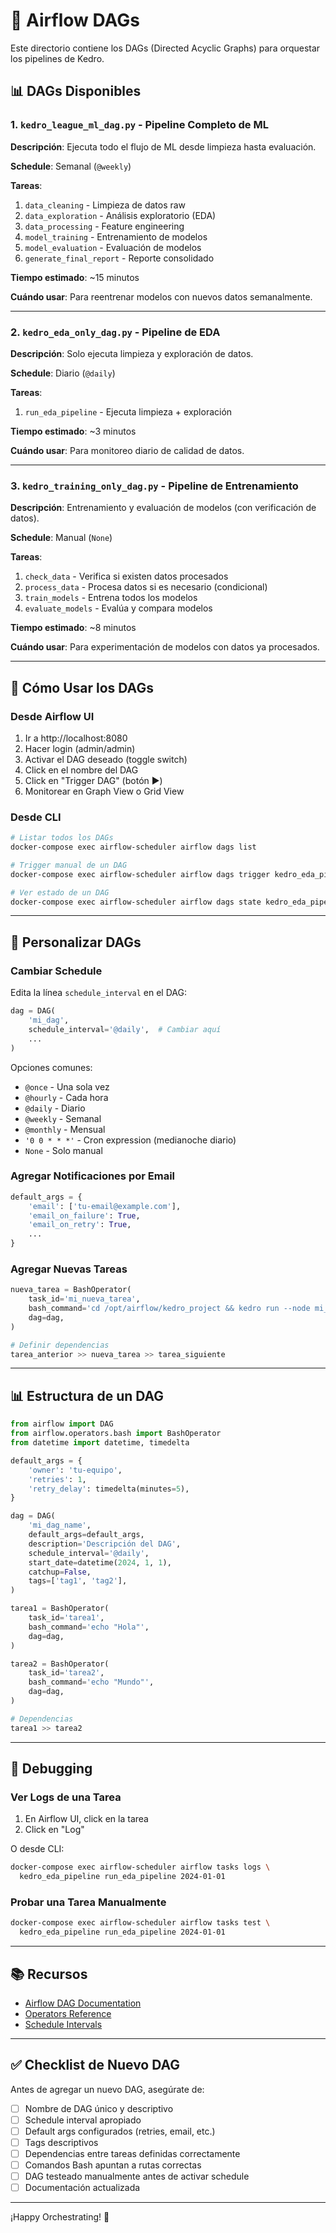 # 📁 Airflow DAGs

Este directorio contiene los DAGs (Directed Acyclic Graphs) para orquestar los pipelines de Kedro.

## 📊 DAGs Disponibles

### 1. `kedro_league_ml_dag.py` - Pipeline Completo de ML

**Descripción**: Ejecuta todo el flujo de ML desde limpieza hasta evaluación.

**Schedule**: Semanal (`@weekly`)

**Tareas**:
1. `data_cleaning` - Limpieza de datos raw
2. `data_exploration` - Análisis exploratorio (EDA)
3. `data_processing` - Feature engineering
4. `model_training` - Entrenamiento de modelos
5. `model_evaluation` - Evaluación de modelos
6. `generate_final_report` - Reporte consolidado

**Tiempo estimado**: ~15 minutos

**Cuándo usar**: Para reentrenar modelos con nuevos datos semanalmente.

---

### 2. `kedro_eda_only_dag.py` - Pipeline de EDA

**Descripción**: Solo ejecuta limpieza y exploración de datos.

**Schedule**: Diario (`@daily`)

**Tareas**:
1. `run_eda_pipeline` - Ejecuta limpieza + exploración

**Tiempo estimado**: ~3 minutos

**Cuándo usar**: Para monitoreo diario de calidad de datos.

---

### 3. `kedro_training_only_dag.py` - Pipeline de Entrenamiento

**Descripción**: Entrenamiento y evaluación de modelos (con verificación de datos).

**Schedule**: Manual (`None`)

**Tareas**:
1. `check_data` - Verifica si existen datos procesados
2. `process_data` - Procesa datos si es necesario (condicional)
3. `train_models` - Entrena todos los modelos
4. `evaluate_models` - Evalúa y compara modelos

**Tiempo estimado**: ~8 minutos

**Cuándo usar**: Para experimentación de modelos con datos ya procesados.

---

## 🎯 Cómo Usar los DAGs

### Desde Airflow UI

1. Ir a http://localhost:8080
2. Hacer login (admin/admin)
3. Activar el DAG deseado (toggle switch)
4. Click en el nombre del DAG
5. Click en "Trigger DAG" (botón ▶️)
6. Monitorear en Graph View o Grid View

### Desde CLI

```bash
# Listar todos los DAGs
docker-compose exec airflow-scheduler airflow dags list

# Trigger manual de un DAG
docker-compose exec airflow-scheduler airflow dags trigger kedro_eda_pipeline

# Ver estado de un DAG
docker-compose exec airflow-scheduler airflow dags state kedro_eda_pipeline
```

---

## 🔧 Personalizar DAGs

### Cambiar Schedule

Edita la línea `schedule_interval` en el DAG:

```python
dag = DAG(
    'mi_dag',
    schedule_interval='@daily',  # Cambiar aquí
    ...
)
```

Opciones comunes:
- `@once` - Una sola vez
- `@hourly` - Cada hora
- `@daily` - Diario
- `@weekly` - Semanal
- `@monthly` - Mensual
- `'0 0 * * *'` - Cron expression (medianoche diario)
- `None` - Solo manual

### Agregar Notificaciones por Email

```python
default_args = {
    'email': ['tu-email@example.com'],
    'email_on_failure': True,
    'email_on_retry': True,
    ...
}
```

### Agregar Nuevas Tareas

```python
nueva_tarea = BashOperator(
    task_id='mi_nueva_tarea',
    bash_command='cd /opt/airflow/kedro_project && kedro run --node mi_nodo',
    dag=dag,
)

# Definir dependencias
tarea_anterior >> nueva_tarea >> tarea_siguiente
```

---

## 📊 Estructura de un DAG

```python
from airflow import DAG
from airflow.operators.bash import BashOperator
from datetime import datetime, timedelta

default_args = {
    'owner': 'tu-equipo',
    'retries': 1,
    'retry_delay': timedelta(minutes=5),
}

dag = DAG(
    'mi_dag_name',
    default_args=default_args,
    description='Descripción del DAG',
    schedule_interval='@daily',
    start_date=datetime(2024, 1, 1),
    catchup=False,
    tags=['tag1', 'tag2'],
)

tarea1 = BashOperator(
    task_id='tarea1',
    bash_command='echo "Hola"',
    dag=dag,
)

tarea2 = BashOperator(
    task_id='tarea2',
    bash_command='echo "Mundo"',
    dag=dag,
)

# Dependencias
tarea1 >> tarea2
```

---

## 🐛 Debugging

### Ver Logs de una Tarea

1. En Airflow UI, click en la tarea
2. Click en "Log"

O desde CLI:
```bash
docker-compose exec airflow-scheduler airflow tasks logs \
  kedro_eda_pipeline run_eda_pipeline 2024-01-01
```

### Probar una Tarea Manualmente

```bash
docker-compose exec airflow-scheduler airflow tasks test \
  kedro_eda_pipeline run_eda_pipeline 2024-01-01
```

---

## 📚 Recursos

- [Airflow DAG Documentation](https://airflow.apache.org/docs/apache-airflow/stable/concepts/dags.html)
- [Operators Reference](https://airflow.apache.org/docs/apache-airflow/stable/operators-and-hooks-ref.html)
- [Schedule Intervals](https://airflow.apache.org/docs/apache-airflow/stable/dag-run.html)

---

## ✅ Checklist de Nuevo DAG

Antes de agregar un nuevo DAG, asegúrate de:

- [ ] Nombre de DAG único y descriptivo
- [ ] Schedule interval apropiado
- [ ] Default args configurados (retries, email, etc.)
- [ ] Tags descriptivos
- [ ] Dependencias entre tareas definidas correctamente
- [ ] Comandos Bash apuntan a rutas correctas
- [ ] DAG testeado manualmente antes de activar schedule
- [ ] Documentación actualizada

---

¡Happy Orchestrating! 🚀


